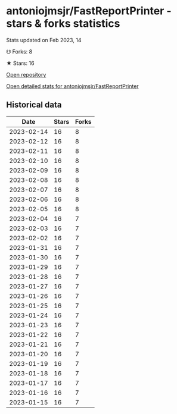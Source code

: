 # antoniojmsjr/FastReportPrinter - stars & forks statistics

Stats updated on Feb 2023, 14

☋ Forks: 8

★ Stars: 16

[Open repository](https://github.com/antoniojmsjr/FastReportPrinter)

[Open detailed stats for antoniojmsjr/FastReportPrinter](https://reviewgithub.com/rep/antoniojmsjr/FastReportPrinter)

## Historical data
| Date | Stars | Forks |
|------|-------|-------|
| 2023-02-14 | 16 | 8 | 
| 2023-02-12 | 16 | 8 | 
| 2023-02-11 | 16 | 8 | 
| 2023-02-10 | 16 | 8 | 
| 2023-02-09 | 16 | 8 | 
| 2023-02-08 | 16 | 8 | 
| 2023-02-07 | 16 | 8 | 
| 2023-02-06 | 16 | 8 | 
| 2023-02-05 | 16 | 8 | 
| 2023-02-04 | 16 | 7 | 
| 2023-02-03 | 16 | 7 | 
| 2023-02-02 | 16 | 7 | 
| 2023-01-31 | 16 | 7 | 
| 2023-01-30 | 16 | 7 | 
| 2023-01-29 | 16 | 7 | 
| 2023-01-28 | 16 | 7 | 
| 2023-01-27 | 16 | 7 | 
| 2023-01-26 | 16 | 7 | 
| 2023-01-25 | 16 | 7 | 
| 2023-01-24 | 16 | 7 | 
| 2023-01-23 | 16 | 7 | 
| 2023-01-22 | 16 | 7 | 
| 2023-01-21 | 16 | 7 | 
| 2023-01-20 | 16 | 7 | 
| 2023-01-19 | 16 | 7 | 
| 2023-01-18 | 16 | 7 | 
| 2023-01-17 | 16 | 7 | 
| 2023-01-16 | 16 | 7 | 
| 2023-01-15 | 16 | 7 | 


